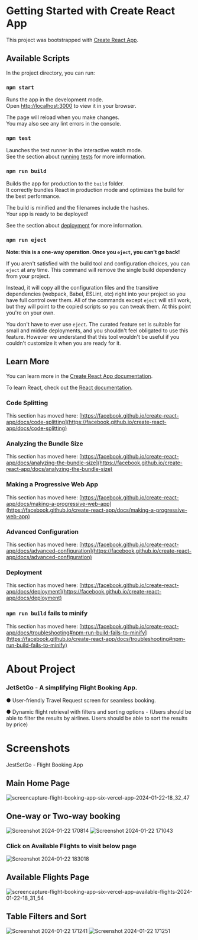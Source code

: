 # Getting Started with Create React App

This project was bootstrapped with [Create React App](https://github.com/facebook/create-react-app).

## Available Scripts

In the project directory, you can run:

### `npm start`

Runs the app in the development mode.\
Open [http://localhost:3000](http://localhost:3000) to view it in your browser.

The page will reload when you make changes.\
You may also see any lint errors in the console.

### `npm test`

Launches the test runner in the interactive watch mode.\
See the section about [running tests](https://facebook.github.io/create-react-app/docs/running-tests) for more information.

### `npm run build`

Builds the app for production to the `build` folder.\
It correctly bundles React in production mode and optimizes the build for the best performance.

The build is minified and the filenames include the hashes.\
Your app is ready to be deployed!

See the section about [deployment](https://facebook.github.io/create-react-app/docs/deployment) for more information.

### `npm run eject`

**Note: this is a one-way operation. Once you `eject`, you can't go back!**

If you aren't satisfied with the build tool and configuration choices, you can `eject` at any time. This command will remove the single build dependency from your project.

Instead, it will copy all the configuration files and the transitive dependencies (webpack, Babel, ESLint, etc) right into your project so you have full control over them. All of the commands except `eject` will still work, but they will point to the copied scripts so you can tweak them. At this point you're on your own.

You don't have to ever use `eject`. The curated feature set is suitable for small and middle deployments, and you shouldn't feel obligated to use this feature. However we understand that this tool wouldn't be useful if you couldn't customize it when you are ready for it.

## Learn More

You can learn more in the [Create React App documentation](https://facebook.github.io/create-react-app/docs/getting-started).

To learn React, check out the [React documentation](https://reactjs.org/).

### Code Splitting

This section has moved here: [https://facebook.github.io/create-react-app/docs/code-splitting](https://facebook.github.io/create-react-app/docs/code-splitting)

### Analyzing the Bundle Size

This section has moved here: [https://facebook.github.io/create-react-app/docs/analyzing-the-bundle-size](https://facebook.github.io/create-react-app/docs/analyzing-the-bundle-size)

### Making a Progressive Web App

This section has moved here: [https://facebook.github.io/create-react-app/docs/making-a-progressive-web-app](https://facebook.github.io/create-react-app/docs/making-a-progressive-web-app)

### Advanced Configuration

This section has moved here: [https://facebook.github.io/create-react-app/docs/advanced-configuration](https://facebook.github.io/create-react-app/docs/advanced-configuration)

### Deployment

This section has moved here: [https://facebook.github.io/create-react-app/docs/deployment](https://facebook.github.io/create-react-app/docs/deployment)

### `npm run build` fails to minify

This section has moved here: [https://facebook.github.io/create-react-app/docs/troubleshooting#npm-run-build-fails-to-minify](https://facebook.github.io/create-react-app/docs/troubleshooting#npm-run-build-fails-to-minify)


# About Project 
### JetSetGo - A simplifying Flight Booking App.

● User-friendly Travel Request screen for seamless booking.

● Dynamic flight retrieval with filters and sorting options - (Users should be able to filter the results by airlines. Users should be able to sort the results by price)

# Screenshots
JestSetGo - Flight Booking App

## Main Home Page

![screencapture-flight-booking-app-six-vercel-app-2024-01-22-18_32_47](https://github.com/ashtralgoveas/flight-booking-app/assets/62205466/9da24431-2227-41e9-a24e-d41ebef4bbe8)

## One-way or Two-way booking

![Screenshot 2024-01-22 170814](https://github.com/ashtralgoveas/flight-booking-app/assets/62205466/bd4be2ed-d21c-45c3-8af4-4cfa3e494b2c)
![Screenshot 2024-01-22 171043](https://github.com/ashtralgoveas/flight-booking-app/assets/62205466/d94c4b99-346e-4cef-b8ab-578dd1735413)

### Click on Available Flights to visit below page
![Screenshot 2024-01-22 183018](https://github.com/ashtralgoveas/flight-booking-app/assets/62205466/8d65327e-8e67-4242-bfff-6b6524556dab)

## Available Flights Page
![screencapture-flight-booking-app-six-vercel-app-available-flights-2024-01-22-18_31_54](https://github.com/ashtralgoveas/flight-booking-app/assets/62205466/b999b3a2-9de4-4d1a-8137-7ab67e356cf2)

## Table Filters and Sort
![Screenshot 2024-01-22 171241](https://github.com/ashtralgoveas/flight-booking-app/assets/62205466/6c34dd6d-105f-4957-a227-ed2598efa632)
![Screenshot 2024-01-22 171251](https://github.com/ashtralgoveas/flight-booking-app/assets/62205466/3ce443d6-aa26-400b-8cbe-f6aa4c09f26b)



